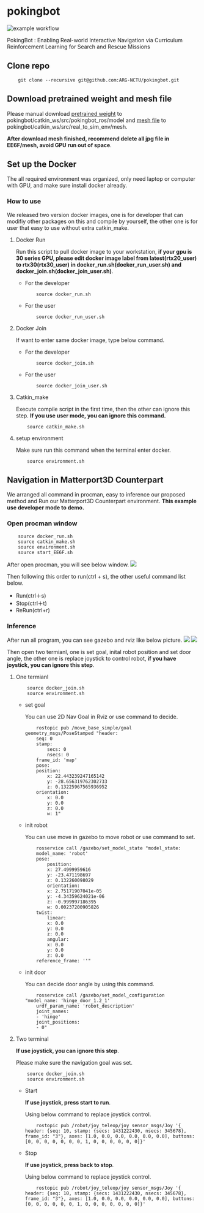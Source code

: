 # pokingbot

![example workflow](https://github.com/ARG-NCTU/pokingbot/actions/workflows/main.yml/badge.svg)

PokingBot : Enabling Real-world Interactive Navigation via
Curriculum Reinforcement Learning for Search and Rescue Missions

## Clone repo
```
    git clone --recursive git@github.com:ARG-NCTU/pokingbot.git
```

## Download pretrained weight and mesh file

Please manual download [pretrained weight](https://drive.google.com/drive/folders/1ZND9f0_t7W-6U3cFv8tmFs50dQQBadG8?usp=sharing) to pokingbot/catkin_ws/src/pokingbot_ros/model and [mesh file](https://drive.google.com/file/d/19Z9GJjG-H34WpE_lON0qYFkzD-fb7x_j/view?usp=sharing) to pokingbot/catkin_ws/src/real_to_sim_env/mesh.

**After download mesh finished, recommend delete all jpg file in EE6F/mesh, avoid GPU run out of space**. 

## Set up the Docker 

The all required environment was organized, only need laptop or computer with GPU, and make sure install docker already.

### How to use

We released two version docker images, one is for developer that can modifiy other packages on this and compile by yourself, the other one is for user that easy to use without extra catkin_make.

1. Docker Run

    Run this script to pull docker image to your workstation, **if your gpu is 30 series GPU, please edit docker image label from latest(rtx20_user) to rtx30(rtx30_user) in docker_run.sh(docker_run_user.sh) and docker_join.sh(docker_join_user.sh)**.
    - For the developer

        ```
            source docker_run.sh
        ```

    - For the user

        ```
            source docker_run_user.sh
        ```
2. Docker Join

    If want to enter same docker image, type below command.
    - For the developer

        ```
            source docker_join.sh
        ```

    - For the user

        ```
            source docker_join_user.sh
        ```
3. Catkin_make

    Execute compile script in the first time, then the other can ignore this step. **If you use user mode, you can ignore this command.**
    ```
        source catkin_make.sh
    ``` 

4. setup environment

    Make sure run this command when the terminal enter docker. 
    ```
        source environment.sh
    ```

## Navigation in Matterport3D Counterpart 

We arranged all command in procman, easy to inference our proposed method and Run our Matterport3D Counterpart environment. **This example use developer mode to demo.**

### Open procman window
```
    source docker_run.sh
    source catkin_make.sh
    source environment.sh
    source start_EE6F.sh
```

After open procman, you will see below window.
![](images/procman_window.png)

Then following this order to run(ctrl + s), the other useful command list below.
- Run(ctrl＋s)
- Stop(ctrl＋t)
- ReRun(ctrl+r)

### Inference

After run all program, you can see gazebo and rviz like below picture.
![](images/gazebo.png)
![](images/rviz.png)

Then open two termianl, one is set goal, inital robot position and set door angle, the other one is replace joystick to control robot, **if you have joystick, you can ignore this step**.
1. One termianl
    ```
        source docker_join.sh
        source environment.sh
    ```
    - set goal
    
        You can use 2D Nav Goal in Rviz or use command to decide.
        ```
            rostopic pub /move_base_simple/goal geometry_msgs/PoseStamped "header:
            seq: 0
            stamp:
                secs: 0
                nsecs: 0
            frame_id: 'map'
            pose:
            position:
                x: 22.443239247165142
                y: -28.656319762302733
                z: 0.13225967565936952
            orientation:
                x: 0.0
                y: 0.0
                z: 0.0
                w: 1"
        ```
    - init robot

        You can use move in gazebo to move robot or use command to set.
        ```
            rosservice call /gazebo/set_model_state "model_state:
            model_name: 'robot'
            pose:
                position:
                x: 27.4999959616
                y: -23.471198697
                z: 0.132260098029
                orientation:
                x: 2.75171907041e-05
                y: -4.34359624021e-06
                z: -0.999997186395
                w: 0.00237200905826
            twist:
                linear:
                x: 0.0
                y: 0.0
                z: 0.0
                angular:
                x: 0.0
                y: 0.0
                z: 0.0
            reference_frame: ''"
        ```

    - init door

        You can decide door angle by using this command.
        ```
            rosservice call /gazebo/set_model_configuration "model_name: 'hinge_door_1.2_1'
            urdf_param_name: 'robot_description'
            joint_names:
            - 'hinge'
            joint_positions:
            - 0"
        ```
2. Two terminal
    
    **If use joystick, you can ignore this step**.

    Please make sure the navigation goal was set.
    ```
        source docker_join.sh
        source environment.sh
    ```

    - Start 
        
        **If use joystick, press start to run**.

        Using below command to replace joystick control.
        ```
            rostopic pub /robot/joy_teleop/joy sensor_msgs/Joy '{ header: {seq: 10, stamp: {secs: 1431222430, nsecs: 345678}, frame_id: "3"}, axes: [1.0, 0.0, 0.0, 0.0, 0.0, 0.0], buttons: [0, 0, 0, 0, 0, 0, 0, 1, 0, 0, 0, 0, 0, 0]}'
        ```

    - Stop

        **If use joystick, press back to stop**.

        Using below command to replace joystick control.
        ```
            rostopic pub /robot/joy_teleop/joy sensor_msgs/Joy '{ header: {seq: 10, stamp: {secs: 1431222430, nsecs: 345678}, frame_id: "3"}, axes: [1.0, 0.0, 0.0, 0.0, 0.0, 0.0], buttons: [0, 0, 0, 0, 0, 0, 1, 0, 0, 0, 0, 0, 0, 0]}'
        ```
        
<!-- ## Navigation in Virtual DARPA Subt Challenge -->


